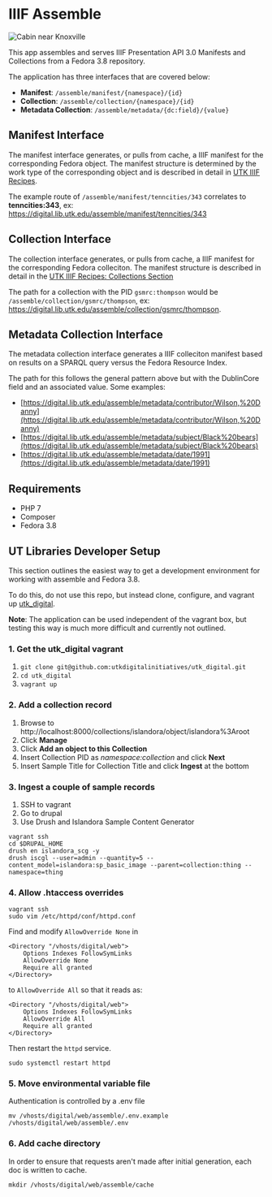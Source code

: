 
# IIIF Assemble


<img src="https://digital.lib.utk.edu/iiif/2/collections~islandora~object~tenncities%3A343~datastream~OBJ/full/!400,400/0/default.jpg" alt="Cabin near Knoxville" />

This app assembles and serves IIIF Presentation API 3.0 Manifests and Collections from a Fedora 3.8 repository. 

The application has three interfaces that are covered below:

- **Manifest**: `/assemble/manifest/{namespace}/{id}` 
- **Collection**: `/assemble/collection/{namespace}/{id}`
- **Metadata Collection**: `/assemble/metadata/{dc:field}/{value}`

## Manifest Interface

The manifest interface generates, or pulls from cache, a IIIF manifest for the corresponding Fedora object. The manifest
structure is determined by the work type of the corresponding object and is described in detail in 
[UTK IIIF Recipes](https://utk-iiif-cookbook.readthedocs.io/en/latest/).

The example route of `/assemble/manifest/tenncities/343` correlates to **tenncities:343**, ex: https://digital.lib.utk.edu/assemble/manifest/tenncities/343

## Collection Interface

The collection interface generates, or pulls from cache, a IIIF manifest for the corresponding Fedora colleciton.  The
manifest structure is described in detail in the 
[UTK IIIF Recipes: Collections Section](https://utk-iiif-cookbook.readthedocs.io/en/latest/contents/collections.html)

The path for a collection with the PID `gsmrc:thompson` would be `/assemble/collection/gsmrc/thompson`, ex: 
https://digital.lib.utk.edu/assemble/collection/gsmrc/thompson.

## Metadata Collection Interface

The metadata collection interface generates a IIIF colleciton manifest based on results on a SPARQL query versus the 
Fedora Resource Index. 

The path for this follows the general pattern above but with the DublinCore field and an associated value.  Some examples:

- [https://digital.lib.utk.edu/assemble/metadata/contributor/Wilson,%20Danny](https://digital.lib.utk.edu/assemble/metadata/contributor/Wilson,%20Danny)
- [https://digital.lib.utk.edu/assemble/metadata/subject/Black%20bears](https://digital.lib.utk.edu/assemble/metadata/subject/Black%20bears)
- [https://digital.lib.utk.edu/assemble/metadata/date/1991](https://digital.lib.utk.edu/assemble/metadata/date/1991)

## Requirements

- PHP 7
- Composer
- Fedora 3.8
 
## UT Libraries Developer Setup

This section outlines the easiest way to get a development environment for working with assemble and Fedora 3.8.

To do this, do not use this repo, but instead clone, configure, and vagrant up 
[utk_digital](https://github.com/utkdigitalinitiatives/utk_digital). 

**Note**: The application can be used independent of the vagrant box,  but testing this way is much more difficult and 
currently not outlined.


### 1. Get the utk_digital vagrant

1. `git clone git@github.com:utkdigitalinitiatives/utk_digital.git`
2. `cd utk_digital`
4. `vagrant up`

### 2. Add a collection record

1. Browse to http://localhost:8000/collections/islandora/object/islandora%3Aroot
2. Click **Manage**
3. Click **Add an object to this Collection**
4. Insert Collection PID as *namespace:collection* and click **Next**
5. Insert Sample Title for Collection Title and click **Ingest** at the bottom

### 3. Ingest a couple of sample records

1. SSH to vagrant
2. Go to drupal
3. Use Drush and Islandora Sample Content Generator

```
vagrant ssh
cd $DRUPAL_HOME
drush en islandora_scg -y
drush iscgl --user=admin --quantity=5 --content_model=islandora:sp_basic_image --parent=collection:thing --namespace=thing
```

### 4. Allow .htaccess overrides

```
vagrant ssh
sudo vim /etc/httpd/conf/httpd.conf
```

Find and modify `AllowOverride None` in

```
<Directory "/vhosts/digital/web">
    Options Indexes FollowSymLinks
    AllowOverride None
    Require all granted
</Directory>
```

to `AllowOverride All` so that it reads as:

```
<Directory "/vhosts/digital/web">
    Options Indexes FollowSymLinks
    AllowOverride All
    Require all granted
</Directory>
```

Then restart the `httpd` service.

```
sudo systemctl restart httpd
```

### 5. Move environmental variable file

Authentication is controlled by a .env file

```
mv /vhosts/digital/web/assemble/.env.example /vhosts/digital/web/assemble/.env
```

### 6. Add cache directory

In order to ensure that requests aren't made after initial generation, each doc is written to cache.

```
mkdir /vhosts/digital/web/assemble/cache
```
